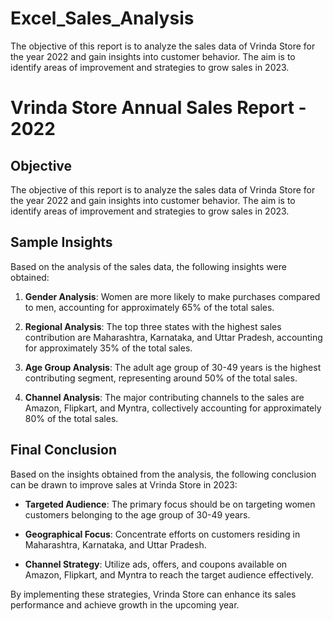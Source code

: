 # Excel_Sales_Analysis
The objective of this report is to analyze the sales data of Vrinda Store for the year 2022 and gain insights into customer behavior. The aim is to identify areas of improvement and strategies to grow sales in 2023.
# Vrinda Store Annual Sales Report - 2022

## Objective
The objective of this report is to analyze the sales data of Vrinda Store for the year 2022 and gain insights into customer behavior. The aim is to identify areas of improvement and strategies to grow sales in 2023.

## Sample Insights
Based on the analysis of the sales data, the following insights were obtained:

1. **Gender Analysis**: Women are more likely to make purchases compared to men, accounting for approximately 65% of the total sales.

2. **Regional Analysis**: The top three states with the highest sales contribution are Maharashtra, Karnataka, and Uttar Pradesh, accounting for approximately 35% of the total sales.

3. **Age Group Analysis**: The adult age group of 30-49 years is the highest contributing segment, representing around 50% of the total sales.

4. **Channel Analysis**: The major contributing channels to the sales are Amazon, Flipkart, and Myntra, collectively accounting for approximately 80% of the total sales.

## Final Conclusion
Based on the insights obtained from the analysis, the following conclusion can be drawn to improve sales at Vrinda Store in 2023:

- **Targeted Audience**: The primary focus should be on targeting women customers belonging to the age group of 30-49 years.

- **Geographical Focus**: Concentrate efforts on customers residing in Maharashtra, Karnataka, and Uttar Pradesh.

- **Channel Strategy**: Utilize ads, offers, and coupons available on Amazon, Flipkart, and Myntra to reach the target audience effectively.

By implementing these strategies, Vrinda Store can enhance its sales performance and achieve growth in the upcoming year.


